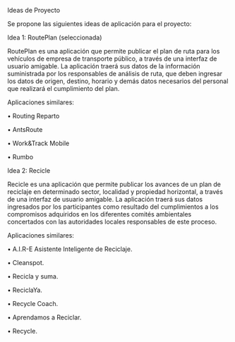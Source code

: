 Ideas de Proyecto

Se propone las siguientes ideas de aplicación para el proyecto:

Idea 1: RoutePlan (seleccionada)

RoutePlan es una aplicación que permite publicar el plan de ruta para los vehículos de empresa de transporte público, a través de una interfaz de usuario amigable. La aplicación traerá sus datos de la información suministrada por los responsables de análisis de ruta, que deben ingresar los datos de origen, destino, horario y demás datos necesarios del personal que realizará el cumplimiento del plan.

Aplicaciones similares:

•	Routing Reparto

•	AntsRoute

•	Work&Track Mobile

•	Rumbo


Idea 2: Recicle

Recicle es una aplicación que permite publicar los avances de un plan de reciclaje en determinado sector, localidad y propiedad horizontal, a través de una interfaz de usuario amigable. La aplicación traerá sus datos ingresados por los participantes como resultado del cumplimientos a los compromisos adquiridos en los diferentes comités ambientales concertados con las autoridades locales responsables de este proceso.

Aplicaciones similares:

•	A.I.R-E Asistente Inteligente de Reciclaje.

•	Cleanspot.

•	Recicla y suma.

•	ReciclaYa.

•	Recycle Coach.

•	Aprendamos a Reciclar.

•	Recycle.


